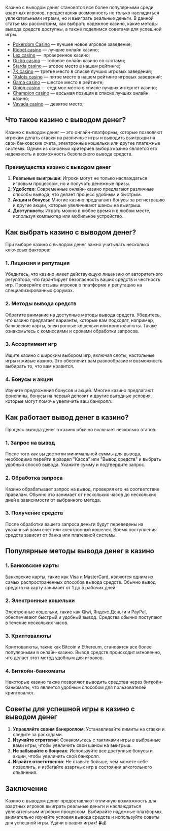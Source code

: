 Казино с выводом денег становятся все более популярными среди азартных игроков, предоставляя возможность не только насладиться увлекательными играми, но и выиграть реальные деньги. В данной статье мы рассмотрим, как выбрать надежное казино, какие методы вывода средств доступны, а также поделимся советами для успешной игры.

* [Pokerdom Casino](https://brandplay.link/FwVc4f) — лучшее новое игровое заведение;
* [Riobet casino](https://brandplay.link/TnjsxFvH) — лучшие онлайн казино;
* [Lex casino](https://brandplay.link/VMqNXPFs) —  проверенное казино;
* [Gizbo casino](https://brandplay.link/rvzLrVLp) — топовое онлайн казино со слотами;
* [Starda casino](https://brandplay.link/HDcDrxLk) — второе место в нашем рейтинге;
* [7K casino](https://brandplay.link/dd46bNgD) — третье место в списке лучших игровых заведений;
* [1Xslots casino](https://brandplay.link/J2ZbqMPZ) — пятое место в нашем рейтинге игровых заведений;
* [Gama casino](https://brandplay.link/RD52jZbL) — шестое место в рейтинге;
* [Onion casino](https://brandplay.link/8LcS6Djb) — седьмое место в списке лучших интернет казино;
* [Champion casino](https://temon-gter.cfd/go/9n8?p56190p303844p3509t17502) — восьмая позиция в списке лучших онлайн казино;
* [Vavada casino](https://vavadapartner.pro/?promo=75590753-cc8b-4c4a-8d71-99b7a2293439-jud\&target=register) — девятое место;



## Что такое казино с выводом денег?

Казино с выводом денег — это онлайн-платформы, которые позволяют игрокам делать ставки на различные игры и выводить выигрыши на свои банковские счета, электронные кошельки или другие платежные системы. Одним из основных критериев выбора казино является его надежность и возможность безопасного вывода средств.

### Преимущества казино с выводом денег

1. **Реальные выигрыши**: Игроки могут не только наслаждаться игровым процессом, но и получать денежные призы.
2. **Удобство**: Современные онлайн-казино предлагают различные способы вывода, что делает процесс удобным и быстрым.
3. **Акции и бонусы**: Многие казино предлагают бонусы за регистрацию и другие акции, которые увеличивают шансы на выигрыш.
4. **Доступность**: Играть можно в любое время и в любом месте, используя компьютер или мобильное устройство.

## Как выбрать казино с выводом денег?

При выборе казино с выводом денег важно учитывать несколько ключевых факторов:

### 1. Лицензия и репутация

Убедитесь, что казино имеет действующую лицензию от авторитетного регулятора, что гарантирует безопасность ваших средств и честность игр. Проверяйте отзывы игроков о платформе и репутацию на специализированных форумах.

### 2. Методы вывода средств

Обратите внимание на доступные методы вывода средств. Убедитесь, что казино предлагает варианты, которые вам подходят, например, банковские карты, электронные кошельки или криптовалюты. Также ознакомьтесь с комиссиями и сроками обработки запросов.

### 3. Ассортимент игр

Ищите казино с широким выбором игр, включая слоты, настольные игры и живые казино. Это обеспечит вам разнообразие и возможность выбирать то, что вам нравится.

### 4. Бонусы и акции

Изучите предложения бонусов и акций. Многие казино предлагают фриспины, бонусы на первый депозит и другие выгодные условия, которые могут помочь увеличить ваш банкролл.

## Как работает вывод денег в казино?

Процесс вывода денег в казино обычно включает несколько этапов:

### 1. Запрос на вывод

После того как вы достигли минимальной суммы для вывода, необходимо перейти в раздел "Касса" или "Вывод средств" и выбрать удобный способ вывода. Укажите сумму и подтвердите запрос.

### 2. Обработка запроса

Казино обрабатывает запрос на вывод, проверяя его на соответствие правилам. Обычно это занимает от нескольких часов до нескольких дней в зависимости от выбранного метода.

### 3. Получение средств

После обработки вашего запроса деньги будут переведены на указанный вами счет или электронный кошелек. Время поступления средств зависит от банка или платежной системы.

## Популярные методы вывода денег в казино

### 1. Банковские карты

Банковские карты, такие как Visa и MasterCard, являются одним из самых распространенных способов вывода средств. Обычно вывод средств на карту занимает от 1 до 5 рабочих дней.

### 2. Электронные кошельки

Электронные кошельки, такие как Qiwi, Яндекс.Деньги и PayPal, обеспечивают быстрый и удобный вывод. Средства обычно поступают в течение нескольких часов.

### 3. Криптовалюты

Криптовалюты, такие как Bitcoin и Ethereum, становятся все более популярными в онлайн-казино. Вывод средств происходит мгновенно, что делает этот метод удобным для игроков.

### 4. Биткойн-банкоматы

Некоторые казино также позволяют выводить средства через биткойн-банкоматы, что является удобным способом для пользователей криптовалют.

## Советы для успешной игры в казино с выводом денег

1. **Управляйте своим банкроллом**: Устанавливайте лимиты на ставки и следите за расходами.
2. **Изучайте стратегии**: Ознакомьтесь с тактиками игры в выбранные вами игры, чтобы увеличить свои шансы на выигрыш.
3. **Не забывайте о бонусах**: Используйте все доступные бонусы и акции, чтобы увеличить свой банкролл.
4. **Играйте ответственно**: Не ставьте больше, чем можете себе позволить, и избегайте азартных игр в состоянии алкогольного опьянения.

## Заключение

Казино с выводом денег предоставляют отличную возможность для азартных игроков выиграть реальные деньги и наслаждаться увлекательным игровым процессом. Выбирайте надежные платформы, внимательно изучайте условия вывода средств и используйте советы для успешной игры. Удачи в ваших играх! 🍀💰

